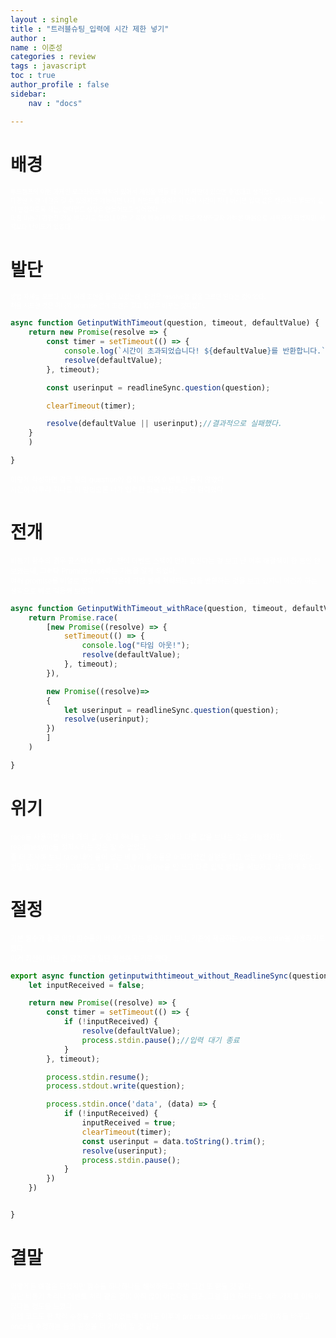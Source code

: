 ```yaml
---
layout : single
title : "트러블슈팅_입력에 시간 제한 넣기"
author : 
name : 이준성
categories : review
tags : javascript
toc : true
author_profile : false
sidebar:
    nav : "docs"

---
```

# 배경<br>

<span style = "color:white; font-size:70%">부트캠프의 이번 과제인 로그라이크 제작에 있어서 게임을 만들 때 시간 제한이 있으면 좋겠다고 생각했다.<br>
다양한 시간 제한을 걸 수 있겠지만 가능하면 내가 커맨드를 입력하기 전에 시간이 지나 버리면 입력 값을 캔슬하고 
별도의 값이 반환되도록 하는, 인터럽트 상황을 만들어보고 싶어졌다. <br>
마침 비동기 관련한 것을 배우기도 했으니 이번 기회에 비동기적인 코드를 작성하고자 가벼운 마음으로 시작하게 되었지만, 생각보다 난이도가 있었다.
</span>

# 발단<br>

<span style = "color:white; font-size:70%">방법 자체를 모르다 보니 여러 조언을 들어 보았는데, 관건은 resolve할 값을 고르면 된다는 것이었다.<br>
처음 시도한 것은 하나의 promise 안에 조건을 걸고 입력을 바꾸는 것이었다.
</span>

```js
async function GetinputWithTimeout(question, timeout, defaultValue) {
    return new Promise(resolve => {
        const timer = setTimeout(() => {
            console.log(`시간이 초과되었습니다! ${defaultValue}를 반환합니다.`);
            resolve(defaultValue);
        }, timeout);

        const userinput = readlineSync.question(question);

        clearTimeout(timer);

        resolve(defaultValue || userinput);//결과적으로 실패했다.
    }
    )

}
```

<span style = "color:white; font-size:80%">이렇게 작성하면 결국 밑의 question에 잡히게 되어 이벤트가 돌지 않았다.<br>
시간이 아무리 지나도 이 방법으론 내가 입력한 값을 반환하는 건 덤이었다.<br>
</span>




# 전개<br>

<span style = "color:white; font-size:80%">비동기 함수의 경우 콜스택에 쌓이기 전에 이벤트 스택에 먼저 쌓인다는 걸 보고 난 이후 해결책이 한 동안 안 보였는데, 
그러다 Promise.race라는 기능을 알게 되었다. <br>
여러 promise를 배열로 받아서 그 가운데 가장 빨리 처리되는 값을 반환하는 것을 보고 있자니 이건가 하는 생각으로 바로 적용해 보았다.<br>
</span>

```js
async function GetinputWithTimeout_withRace(question, timeout, defaultValue) {
    return Promise.race(
        [new Promise((resolve) => {
            setTimeout(() => {
                console.log("타임 아웃!");
                resolve(defaultValue);
            }, timeout);
        }),

        new Promise((resolve)=>
        {
            let userinput = readlineSync.question(question);
            resolve(userinput);
        })
        ]
    )

}
```


# 위기<br>

<span style = "color:white; font-size:80%">race를 사용하면 여러 개의 값 가운데 하나를 보내는 것이라 다른 값을 보내는 것은 가능했지만, 
readlinesync를 정지시키는 것은 할 수 없었다.<br>
좀 더 조사해 보니 race 내에 들어 있는 비동기 함수들은 어찌되었건 실행은 되고 있는 상태라는 것이었다.<br>
정말 답이 없는 건가 고민하고 있을 때, 그냥 readline을 안 쓰고 다른 입력 방법을 써보자고 생각하게 되었다.
</span>

# 절정<br>

<span style = "color:white; font-size:80%">기본 함수가 결국 이런 함수들의 베이스가 되는 함수이다 보니, 기존에 제공하는 process.stdin을 사용하기로 했다.<br>
이게 최선이 아닌 건 알겠지만 일단 적용해 보기로 했다. 
</span>

```js
export async function getinputwithtimeout_without_ReadlineSync(question, timeout, defaultValue) {
    let inputReceived = false;

    return new Promise((resolve) => {
        const timer = setTimeout(() => {
            if (!inputReceived) {
                resolve(defaultValue);
                process.stdin.pause();//입력 대기 종료
            }
        }, timeout);

        process.stdin.resume();
        process.stdout.write(question);

        process.stdin.once('data', (data) => {
            if (!inputReceived) {
                inputReceived = true;
                clearTimeout(timer);
                const userinput = data.toString().trim();
                resolve(userinput);
                process.stdin.pause();
            }
        })
    })


}
```

# 결말<br>

<span style = "color:white; font-size:80%">어떻게든 해결은 되었지만 함수들 하나하나를 해석하라고 하면 그건 또 힘들 것 같다.<br>
일단 비동기 처리나 이벤트 처리 같은 것이 아직 많이 어렵다는 점과, 그걸 감안 하더라도 여러 가지로 이득이 많다는 정도를 느꼈다.<br>
위의 코드도 한 차례 수정을 거친 것이었는데 아마도 이후에 process.stdin.resume();의 위치를 바꾸고 once를 수정하는 등의 공정을 더 거쳐야 할 것 같다.<br>
</span>